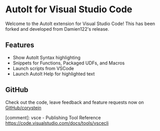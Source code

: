 # AutoIt for Visual Studio Code

Welcome to the AutoIt extension for Visual Studio Code! This has been forked 
and developed from Damien122's release.

## Features

* Show AutoIt Syntax highlighting
* Snippets for Functions, Packaged UDFs, and Macros
* Launch scripts from VSCode
* Launch AutoIt Help for highlighted text 

## GitHub
Check out the code, leave feedback and feature requests now on [GitHub/corystein](https://github.com/corystein/AutoIt-VSCode)

[comment]: vsce - Publishing Tool Reference https://code.visualstudio.com/docs/tools/vscecli
